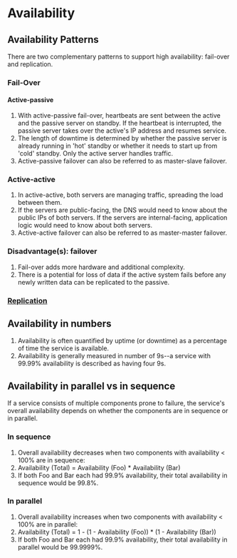 # Availability

## Availability Patterns
There are two complementary patterns to support high availability: fail-over and replication.

### Fail-Over

#### Active-passive

1. With active-passive fail-over, heartbeats are sent between the active and the passive server on standby. If the heartbeat is interrupted, the passive server takes over the active's IP address and resumes service.
2. The length of downtime is determined by whether the passive server is already running in 'hot' standby or whether it needs to start up from 'cold' standby. Only the active server handles traffic.
3. Active-passive failover can also be referred to as master-slave failover.

### Active-active
1. In active-active, both servers are managing traffic, spreading the load between them.
2. If the servers are public-facing, the DNS would need to know about the public IPs of both servers. If the servers are internal-facing, application logic would need to know about both servers.
3. Active-active failover can also be referred to as master-master failover.

### Disadvantage(s): failover
1. Fail-over adds more hardware and additional complexity.
2. There is a potential for loss of data if the active system fails before any newly written data can be replicated to the passive.

### [Replication](https://github.com/niuers/Distributed-System-Design-Review/blob/main/Replication.md)

## Availability in numbers
1. Availability is often quantified by uptime (or downtime) as a percentage of time the service is available. 
2. Availability is generally measured in number of 9s--a service with 99.99% availability is described as having four 9s.

## Availability in parallel vs in sequence
If a service consists of multiple components prone to failure, the service's overall availability depends on whether the components are in sequence or in parallel.

### In sequence
1. Overall availability decreases when two components with availability < 100% are in sequence:
1. Availability (Total) = Availability (Foo) * Availability (Bar)
2. If both Foo and Bar each had 99.9% availability, their total availability in sequence would be 99.8%.

### In parallel
1. Overall availability increases when two components with availability < 100% are in parallel:
1. Availability (Total) = 1 - (1 - Availability (Foo)) * (1 - Availability (Bar))
2. If both Foo and Bar each had 99.9% availability, their total availability in parallel would be 99.9999%.


